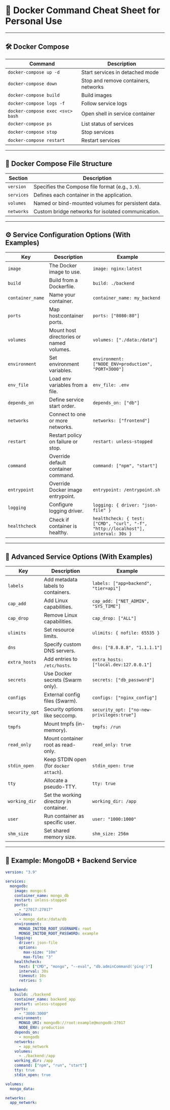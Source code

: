 # 🐳 Docker Command Cheat Sheet for Personal Use

---

## 🛠 Docker Compose

| Command | Description |
|--------|-------------|
| `docker-compose up -d` | Start services in detached mode |
| `docker-compose down` | Stop and remove containers, networks |
| `docker-compose build` | Build images |
| `docker-compose logs -f` | Follow service logs |
| `docker-compose exec <svc> bash` | Open shell in service container |
| `docker-compose ps` | List status of services |
| `docker-compose stop` | Stop services |
| `docker-compose restart` | Restart services |

---

## 📄 Docker Compose File Structure

| Section | Description |
|---------|-------------|
| `version` | Specifies the Compose file format (e.g., `3.9`). |
| `services` | Defines each container in the application. |
| `volumes` | Named or bind-mounted volumes for persistent data. |
| `networks` | Custom bridge networks for isolated communication. |

---

## ⚙️ Service Configuration Options (With Examples)

| Key | Description | Example |
|-----|-------------|---------|
| `image` | The Docker image to use. | `image: nginx:latest` |
| `build` | Build from a Dockerfile. | `build: ./backend` |
| `container_name` | Name your container. | `container_name: my_backend` |
| `ports` | Map host:container ports. | `ports: ["8080:80"]` |
| `volumes` | Mount host directories or named volumes. | `volumes: ["./data:/data"]` |
| `environment` | Set environment variables. | `environment: ["NODE_ENV=production", "PORT=3000"]` |
| `env_file` | Load env variables from a file. | `env_file: .env` |
| `depends_on` | Define service start order. | `depends_on: ["db"]` |
| `networks` | Connect to one or more networks. | `networks: ["frontend"]` |
| `restart` | Restart policy on failure or stop. | `restart: unless-stopped` |
| `command` | Override default container command. | `command: ["npm", "start"]` |
| `entrypoint` | Override Docker image entrypoint. | `entrypoint: /entrypoint.sh` |
| `logging` | Configure logging driver. | `logging: { driver: "json-file" }` |
| `healthcheck` | Check if container is healthy. | `healthcheck: { test: ["CMD", "curl", "-f", "http://localhost"], interval: 30s }` |

---

## 🧠 Advanced Service Options (With Examples)

| Key | Description | Example |
|-----|-------------|---------|
| `labels` | Add metadata labels to containers. | `labels: ["app=backend", "tier=api"]` |
| `cap_add` | Add Linux capabilities. | `cap_add: ["NET_ADMIN", "SYS_TIME"]` |
| `cap_drop` | Remove Linux capabilities. | `cap_drop: ["ALL"]` |
| `ulimits` | Set resource limits. | `ulimits: { nofile: 65535 }` |
| `dns` | Specify custom DNS servers. | `dns: ["8.8.8.8", "1.1.1.1"]` |
| `extra_hosts` | Add entries to `/etc/hosts`. | `extra_hosts: ["local.dev:127.0.0.1"]` |
| `secrets` | Use Docker secrets (Swarm only). | `secrets: ["db_password"]` |
| `configs` | External config files (Swarm). | `configs: ["nginx_config"]` |
| `security_opt` | Security options like seccomp. | `security_opt: ["no-new-privileges:true"]` |
| `tmpfs` | Mount tmpfs (in-memory). | `tmpfs: /run` |
| `read_only` | Mount container root as read-only. | `read_only: true` |
| `stdin_open` | Keep STDIN open (for `docker attach`). | `stdin_open: true` |
| `tty` | Allocate a pseudo-TTY. | `tty: true` |
| `working_dir` | Set the working directory in container. | `working_dir: /app` |
| `user` | Run container as specific user. | `user: "1000:1000"` |
| `shm_size` | Set shared memory size. | `shm_size: 256m` |

---

## 🧪 Example: MongoDB + Backend Service

```yaml
version: "3.9"

services:
  mongodb:
    image: mongo:6
    container_name: mongo_db
    restart: unless-stopped
    ports:
      - "27017:27017"
    volumes:
      - mongo_data:/data/db
    environment:
      MONGO_INITDB_ROOT_USERNAME: root
      MONGO_INITDB_ROOT_PASSWORD: example
    logging:
      driver: json-file
      options:
        max-size: "10m"
        max-file: "3"
    healthcheck:
      test: ["CMD", "mongo", "--eval", "db.adminCommand('ping')"]
      interval: 30s
      timeout: 10s
      retries: 5

  backend:
    build: ./backend
    container_name: backend_app
    restart: unless-stopped
    ports:
      - "3000:3000"
    environment:
      MONGO_URI: mongodb://root:example@mongodb:27017
      NODE_ENV: production
    depends_on:
      - mongodb
    networks:
      - app_network
    volumes:
      - ./backend:/app
    working_dir: /app
    command: ["npm", "run", "start"]
    tty: true
    stdin_open: true

volumes:
  mongo_data:

networks:
  app_network:
```
